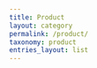```yaml
---
title: Product
layout: category
permalink: /product/
taxonomy: product
entries_layout: list
---
```

